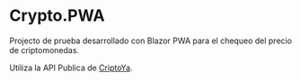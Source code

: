 # Crypto.PWA
Projecto de prueba desarrollado con Blazor PWA para el chequeo del precio de criptomonedas.

Utiliza la API Publica de [CriptoYa](https://criptoya.com/api/ "CriptoYa API Publica").
